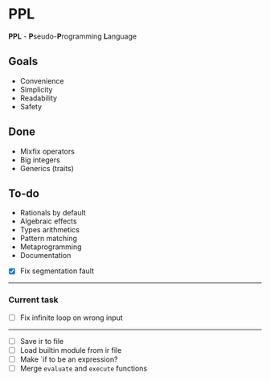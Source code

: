 # PPL

**PPL** - **P**seudo-**P**rogramming **L**anguage

## Goals

* Convenience
* Simplicity
* Readability
* Safety

## Done
* Mixfix operators
* Big integers
* Generics (traits)

## To-do
* Rationals by default
* Algebraic effects
* Types arithmetics
* Pattern matching
* Metaprogramming
* Documentation

* [x] Fix segmentation fault
---
### Current task
* [ ] Fix infinite loop on wrong input
---
* [ ] Save ir to file
* [ ] Load builtin module from ir file
* [ ] Make `if to be an expression?
* [ ] Merge `evaluate` and `execute` functions